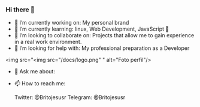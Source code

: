 ### Hi there 👋

- 🔭 I’m currently working on: My personal brand
- 🌱 I’m currently learning: linux, Web Development, JavaScript :yellow_heart:
- 👯 I’m looking to collaborate on: Projects that allow me to gain experience in a real work environment.
- 🤔 I’m looking for help with: My professional preparation as a Developer

<img src="<img src="/docs/logo.png" " alt="Foto perfil"/>



- 💬 Ask me about:  
- 📫 How to reach me:

    Twitter: @Britojesusr
    Telegram: @Britojesusr


